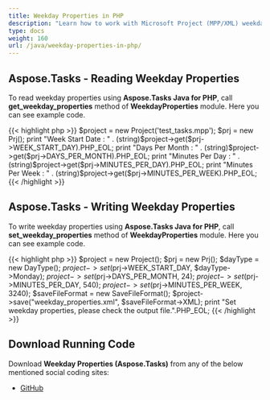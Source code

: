 ```yaml
---
title: Weekday Properties in PHP
description: "Learn how to work with Microsoft Project (MPP/XML) weekday properties using Aspose.Tasks Java for PHP."
type: docs
weight: 160
url: /java/weekday-properties-in-php/
---
```


## **Aspose.Tasks - Reading Weekday Properties**
To read weekday properties using **Aspose.Tasks Java for PHP**, call **get_weekday_properties** method of **WeekdayProperties** module. Here you can see example code.

{{< highlight php >}}
$project = new Project('test_tasks.mpp');
$prj = new Prj();
print "Week Start Date : " . (string)$project->get($prj->WEEK_START_DAY).PHP_EOL;
print "Days Per Month : " . (string)$project->get($prj->DAYS_PER_MONTH).PHP_EOL;
print "Minutes Per Day : " . (string)$project->get($prj->MINUTES_PER_DAY).PHP_EOL;
print "Minutes Per Week : " . (string)$project->get($prj->MINUTES_PER_WEEK).PHP_EOL;
{{< /highlight >}}

## **Aspose.Tasks - Writing Weekday Properties**
To write weekday properties using **Aspose.Tasks Java for PHP**, call **set_weekday_properties** method of **WeekdayProperties** module. Here you can see example code.

{{< highlight php >}}
$project = new Project();
$prj = new Prj();
$dayType = new DayType();
$project->set($prj->WEEK_START_DAY, $dayType->Monday);
$project->set($prj->DAYS_PER_MONTH, 24);
$project->set($prj->MINUTES_PER_DAY, 540);
$project->set($prj->MINUTES_PER_WEEK, 3240);
$saveFileFormat = new SaveFileFormat();
$project->save("weekday_properties.xml", $saveFileFormat->XML);
print "Set weekday properties, please check the output file.".PHP_EOL;
{{< /highlight >}}

## **Download Running Code**
Download **Weekday Properties (Aspose.Tasks)** from any of the below mentioned social coding sites:

- [GitHub](https://github.com/aspose-tasks/Aspose.Tasks-for-Java/blob/master/Plugins/Aspose_Tasks_Java_for_PHP/src/aspose/tasks/WorkingWithProjects/WeekdayProperties.php)
